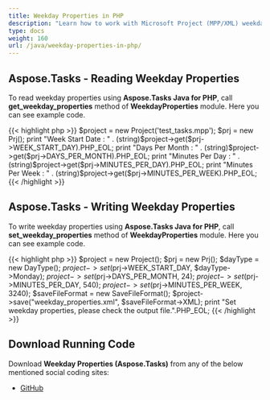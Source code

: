 ```yaml
---
title: Weekday Properties in PHP
description: "Learn how to work with Microsoft Project (MPP/XML) weekday properties using Aspose.Tasks Java for PHP."
type: docs
weight: 160
url: /java/weekday-properties-in-php/
---
```


## **Aspose.Tasks - Reading Weekday Properties**
To read weekday properties using **Aspose.Tasks Java for PHP**, call **get_weekday_properties** method of **WeekdayProperties** module. Here you can see example code.

{{< highlight php >}}
$project = new Project('test_tasks.mpp');
$prj = new Prj();
print "Week Start Date : " . (string)$project->get($prj->WEEK_START_DAY).PHP_EOL;
print "Days Per Month : " . (string)$project->get($prj->DAYS_PER_MONTH).PHP_EOL;
print "Minutes Per Day : " . (string)$project->get($prj->MINUTES_PER_DAY).PHP_EOL;
print "Minutes Per Week : " . (string)$project->get($prj->MINUTES_PER_WEEK).PHP_EOL;
{{< /highlight >}}

## **Aspose.Tasks - Writing Weekday Properties**
To write weekday properties using **Aspose.Tasks Java for PHP**, call **set_weekday_properties** method of **WeekdayProperties** module. Here you can see example code.

{{< highlight php >}}
$project = new Project();
$prj = new Prj();
$dayType = new DayType();
$project->set($prj->WEEK_START_DAY, $dayType->Monday);
$project->set($prj->DAYS_PER_MONTH, 24);
$project->set($prj->MINUTES_PER_DAY, 540);
$project->set($prj->MINUTES_PER_WEEK, 3240);
$saveFileFormat = new SaveFileFormat();
$project->save("weekday_properties.xml", $saveFileFormat->XML);
print "Set weekday properties, please check the output file.".PHP_EOL;
{{< /highlight >}}

## **Download Running Code**
Download **Weekday Properties (Aspose.Tasks)** from any of the below mentioned social coding sites:

- [GitHub](https://github.com/aspose-tasks/Aspose.Tasks-for-Java/blob/master/Plugins/Aspose_Tasks_Java_for_PHP/src/aspose/tasks/WorkingWithProjects/WeekdayProperties.php)
